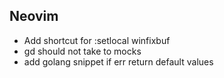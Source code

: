## Neovim
* Add shortcut for :setlocal winfixbuf
* gd should not take to mocks
* add golang snippet if err return default values
